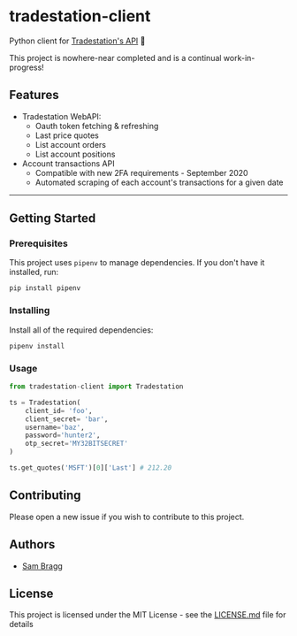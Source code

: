 # tradestation-client

Python client for [Tradestation's API](https://tradestation.github.io/api-docs/) 🐍

This project is nowhere-near completed and is a continual work-in-progress!

## Features

* Tradestation WebAPI:
  * Oauth token fetching & refreshing
  * Last price quotes
  * List account orders
  * List account positions
* Account transactions API 
  * Compatible with new 2FA requirements - September 2020
  * Automated scraping of each account's transactions for a given date

---

## Getting Started

### Prerequisites

This project uses `pipenv` to manage dependencies. If you don't have it installed, run: 

```
pip install pipenv
```

### Installing

Install all of  the required dependencies:

```
pipenv install
```

### Usage

```python
from tradestation-client import Tradestation

ts = Tradestation(
    client_id= 'foo',
    client_secret= 'bar',
    username='baz',
    password='hunter2',
    otp_secret='MY32BITSECRET'
)

ts.get_quotes('MSFT')[0]['Last'] # 212.20
```

## Contributing

Please open a new issue if you wish to contribute to this project. 

## Authors

* [Sam Bragg](https://github.com/sambragg)

## License

This project is licensed under the MIT License - see the [LICENSE.md](LICENSE.md) file for details

